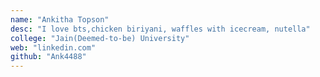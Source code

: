 ```yaml
---
name: "Ankitha Topson"
desc: "I love bts,chicken biriyani, waffles with icecream, nutella"
college: "Jain(Deemed-to-be) University"
web: "linkedin.com"
github: "Ank4488"
---
```

